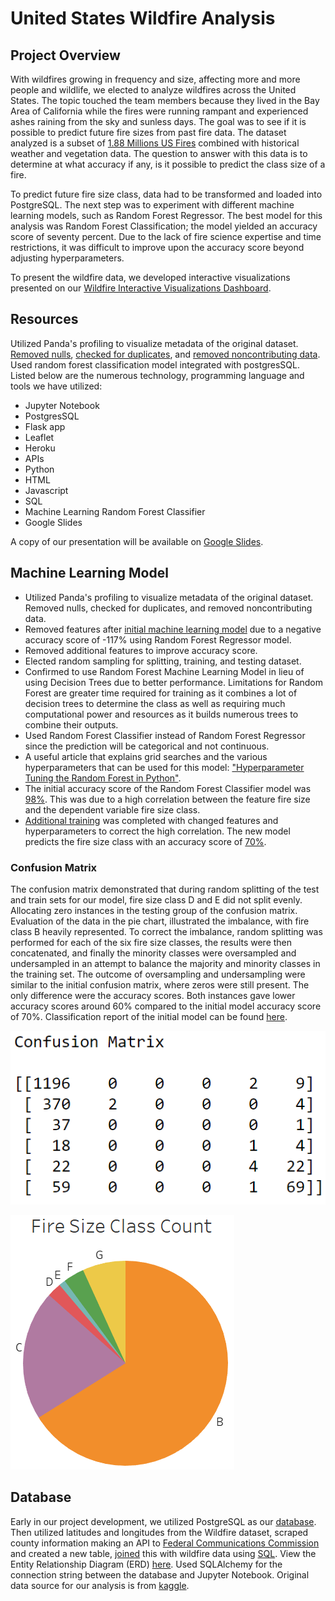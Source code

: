 # United States Wildfire Analysis

## Project Overview
With wildfires growing in frequency and size, affecting more and more people and wildlife, we elected to analyze wildfires across the United States. The topic touched the team members because they lived in the Bay Area of California while the fires were running rampant and experienced ashes raining from the sky and sunless days. The goal was to see if it is possible to predict future fire sizes from past fire data. The dataset analyzed is a subset of [1.88 Millions US Fires](https://www.kaggle.com/rtatman/188-million-us-wildfires) combined with historical weather and vegetation data. The question to answer with this data is to determine at what accuracy if any, is it possible to predict the class size of a fire.

To predict future fire size class, data had to be transformed and loaded into PostgreSQL. The next step was to experiment with different machine learning models, such as Random Forest Regressor. The best model for this analysis was Random Forest Classification; the model yielded an accuracy score of seventy percent. Due to the lack of fire science expertise and time restrictions, it was difficult to improve upon the accuracy score beyond adjusting hyperparameters.

To present the wildfire data, we developed interactive visualizations presented on our [Wildfire Interactive Visualizations Dashboard](https://ucb-projectone.herokuapp.com/).

## Resources
Utilized Panda's profiling to visualize metadata of the original dataset. [Removed nulls](https://github.com/Ariannatopbjerg/US_Wildfire/blob/main/Notebooks/wildfire_cleanup_pt3.ipynb), [checked for duplicates](https://github.com/Ariannatopbjerg/US_Wildfire/blob/main/Notebooks/Wildfire_cleanup_pt1.ipynb), and [removed noncontributing data](https://github.com/Ariannatopbjerg/US_Wildfire/blob/main/Notebooks/wildfire_cleanup_pt2.ipynb). Used random forest classification model integrated with postgresSQL. Listed below are the numerous technology, programming language and tools we have utilized: 

- Jupyter Notebook 
- PostgresSQL 
- Flask app 
- Leaflet
- Heroku
- APIs
- Python
- HTML
- Javascript
- SQL
- Machine Learning Random Forest Classifier
- Google Slides 

A copy of our presentation will be available on [Google Slides](https://docs.google.com/presentation/d/1zNJLu_Os-ALgjHbccoEGw9cjZcJPYD_3G4ZGsKlYAwc/edit#slide=id.p).

## Machine Learning Model 
- Utilized Panda's profiling to visualize metadata of the original dataset. Removed nulls, checked for duplicates, and removed noncontributing data.
- Removed features after [initial machine learning model]() due to a negative accuracy score of -117% using Random Forest Regressor model. 
- Removed additional features to improve accuracy score.
- Elected random sampling for splitting, training, and testing dataset.
- Confirmed to use Random Forest Machine Learning Model in lieu of using Decision Trees due to better performance. Limitations for Random Forest are greater time required for training as it combines a lot of decision trees to determine the class as well as requiring much computational power and resources as it builds numerous trees to combine their outputs. 
- Used Random Forest Classifier instead of Random Forest Regressor since the prediction will be categorical and not continuous.
- A useful article that explains grid searches and the various hyperparameters that can be used for this model: ["Hyperparameter Tuning the Random Forest in Python"]( https://towardsdatascience.com/hyperparameter-tuning-the-random-forest-in-python-using-scikit-learn-28d2aa77dd74). 
- The initial accuracy score of the Random Forest Classifier model was [98%](https://github.com/Ariannatopbjerg/US_Wildfire/blob/main/Notebooks/ML_RandomForest_v3.ipynb). This was due to a high correlation between the feature fire size and the dependent variable fire size class. 
- [Additional training](https://github.com/Ariannatopbjerg/US_Wildfire/blob/main/Notebooks/randomforestclassifier_trial_and_error_91.ipynb) was completed with changed features and hyperparameters to correct the high correlation. The new model predicts the fire size class with an accuracy score of [70%](https://github.com/Ariannatopbjerg/US_Wildfire/blob/main/Notebooks/ML_model_wildfire_tweaking.ipynb).

### Confusion Matrix
The confusion matrix demonstrated that during random splitting of the test and train sets for our model, fire size class D and E did not split evenly. Allocating zero instances in the testing group of the confusion matrix. Evaluation of the data in the pie chart, illustrated the imbalance, with fire class B heavily represented. To correct the imbalance, random splitting was performed for each of the six fire size classes, the results were then concatenated, and finally the minority classes were oversampled and undersampled in an attempt to balance the majority and minority classes in the training set. The outcome of oversampling and undersampling were similar to the initial confusion matrix, where zeros were still present. The only difference were the accuracy scores. Both instances gave lower accuracy scores around 60% compared to the initial model accuracy score of 70%. Classification report of the initial model can be found [here](https://github.com/Ariannatopbjerg/US_Wildfire/blob/AriannaSeg4/images/classification_report.png). 

![](https://github.com/Ariannatopbjerg/US_Wildfire/blob/AriannaSeg4/images/confussion_matrix.png)   

![](https://github.com/Ariannatopbjerg/US_Wildfire/blob/AriannaSeg4/images/fire_size_class_count.PNG)

## Database 
Early in our project development, we utilized PostgreSQL as our [database](https://github.com/Ariannatopbjerg/US_Wildfire/blob/main/Notebooks/Wildfire_DB_Connect.ipynb). Then utilized latitudes and longitudes from the Wildfire dataset, scraped county information making an API to [Federal Communications Commission](https://geo.fcc.gov/api/census/) and created a new table, [joined](https://github.com/Ariannatopbjerg/US_Wildfire/blob/main/images/join_code.png) this with wildfire data using [SQL](https://github.com/Ariannatopbjerg/US_Wildfire/blob/main/sql/QuickDBD-ERD-Wildfire.sql). View the Entity Relationship Diagram (ERD) [here](https://github.com/Ariannatopbjerg/US_Wildfire/blob/main/images/ERD-Wildfire.png). Used SQLAlchemy for the connection string between the database and Jupyter Notebook. Original data source for our analysis is from [kaggle](https://www.kaggle.com/capcloudcoder/us-wildfire-data-plus-other-attributes?select=FW_Veg_Rem_Combined.csv).












